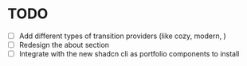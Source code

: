 # TODO
- [ ] Add different types of transition providers (like cozy, modern, )
- [ ] Redesign the about section
- [ ] Integrate with the new shadcn cli as portfolio components to install
